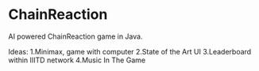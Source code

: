 # ChainReaction
AI powered ChainReaction game in Java. 


Ideas: 
  1.Minimax, game with computer
  2.State of the Art UI
  3.Leaderboard within IIITD network
  4.Music In The Game
